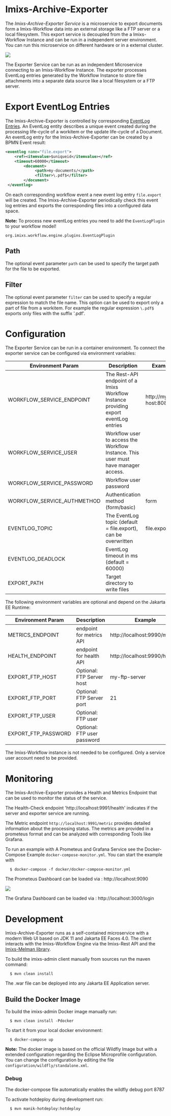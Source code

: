 # Imixs-Archive-Exporter

The _Imixs-Archive-Exporter Service_ is a microservice to export documents form a Imixs-Workflow data into an external storage like a FTP server or a local filesystem. This export service is decoupled from the a Imixs-Workflow Instance and can be run in a independent server environment. You can run this microservice on different hardware or in a external cluster.

<img src="https://github.com/imixs/imixs-archive/raw/master/docs/imixs-archive-exporter-screen.png"/>

The Exporter Service can be run as an independent Microservice connecting to an Imixs-Workflow Instance. The exporter processes EventLog entries generated by the Workflow Instance to store file attachments into a separate data source like a local filesystem or a FTP server.

# Export EventLog Entries

The Imixs-Archive-Exporter is controlled by corresponding [EventLog Entries](https://www.imixs.org/doc/engine/eventlogservice.html). An EventLog entity describes a unique event created during the processing life-cycle of a workitem or the update life-cycle of a Document. An eventLog entry for the Imixs-Archive-Exporter can be created by a BPMN Event result:

```xml
<eventlog name="file.export">
	<ref><itemvalue>$uniqueid</itemvalue></ref>
	<timeout>60000</timeout>
        <document>
             <path>my-documents/</path>
             <filter>\.pdf$</filter>
        </document>
 </eventlog>
```

On each corresponding workflow event a new event log entry `file.export` will be created. The Imixs-Archive-Exporter periodically check this event log entries and exports the corresponding files into a configured data space.

**Note:** To process new eventLog entries you need to add the `EventLogPlugin` to your workflow model!

```
org.imixs.workflow.engine.plugins.EventLogPlugin
```

## Path

The optional event parameter `path` can be used to specify the target path for the file to be exported.

## Filter

The optional event parameter `filter` can be used to specify a regular expression to match the file name. This option can be used to export only a part of file from a workitem. For example the regular expression `\.pdf$` exports only files with the suffix '.pdf'.

# Configuration

The Exporter Service can be run in a container environment. To connect the exporter service can be configured via environment variables:

| Environment Param           | Description                                                                          | Example                 |
| --------------------------- | ------------------------------------------------------------------------------------ | ----------------------- |
| WORKFLOW_SERVICE_ENDPOINT   | The Rest-API endpoint of a Imixs Workflow Instance providing export eventLog entries | http://my-host:8080/api |
| WORKFLOW_SERVICE_USER       | Workflow user to access the Workflow Instance. This user must have manager access.   |                         |
| WORKFLOW_SERVICE_PASSWORD   | Workflow user password                                                               |                         |
| WORKFLOW_SERVICE_AUTHMETHOD | Authentication method (form/basic)                                                   | form                    |
| EVENTLOG_TOPIC              | The EventLog topic (default = file.export), can be overwritten                       | file.export             |
| EVENTLOG_DEADLOCK           | EventLog timeout in ms (default = 60000)                                             |                         |
| EXPORT_PATH                 | Target directory to write files                                                      |                         |

The following environment variables are optional and depend on the Jakarta EE Runtime:

| Environment Param   | Description                 | Example                       |
| ------------------- | --------------------------- | ----------------------------- |
| METRICS_ENDPOINT    | endpoint for metrics API    | http://localhost:9990/metrics |
| HEALTH_ENDPOINT     | endpoint for health API     | http://localhost:9990/health  |
| EXPORT_FTP_HOST     | Optional: FTP Server host   | my-ftp-server                 |
| EXPORT_FTP_PORT     | Optional: FTP Server port   | 21                            |
| EXPORT_FTP_USER     | Optional: FTP user          |                               |
| EXPORT_FTP_PASSWORD | Optional: FTP user password |                               |

The Imixs-Workflow instance is not needed to be configured. Only a service user account need to be provided.

# Monitoring

The Imixs-Archive-Exporter provides a Health and Metrics Endpoint that can be used to monitor the status of the service.

The Health-Check endpoint 'http://localhost:9991/health' indicates if the server and exporter service are running.

The Metric endpoint `http://localhost:9991/metric` provides detailed information about the processing status. The metrics are provided in a prometeus format and can be analyzed with corresponding Tools like Grafana.

To run an example with A Prometeus and Grafana Service see the Docker-Compose Example `docker-compose-monitor.yml`. You can start the example with

      $ docker-compose -f docker/docker-compose-monitor.yml

The Prometeus Dashboard can be loaded via : http://localhost:9090

<img src="https://github.com/imixs/imixs-archive/raw/master/docs/imixs-archive-exporter-prometheus.png"/>

The Grafana Dashboard can be loaded via : http://localhost:3000/login

# Development

Imixs-Archive-Exporter runs as a self-contained microservice with a modern Web UI based on JDK 11 and Jakarta EE Faces 4.0. The client interacts with the Imixs-Workflow Engine via the Imixs-Rest API and the [Imixs-Melman library](https://github.com/imixs/imixs-melman).

To build the imixs-admin client manually from sources run the maven command:

      $ mvn clean install

The .war file can be deployed into any Jakarta EE Application server.

## Build the Docker Image

To build the imixs-admin Docker image manually run:

      $ mvn clean install -Pdocker

To start it from your local docker environment:

      $ docker-compose up

**Note:** The docker image is based on the official Wildfly Image but with a extended configuration regarding the Eclipse Microprofile configuration. You can change the configuration by editing the file `configuration/wildfly/standalone.xml`.

### Debug

The docker-compose file automatically enables the wildfly debug port 8787

To activate hotdeploy during development run:

      $ mvn manik-hotdeploy:hotdeploy
